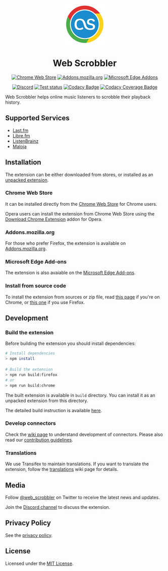 <div align="center">

<p>
	<img width="128" src="./src/icons/icon_chrome_circle.svg"/>
</p>
<h1>Web Scrobbler</h1>

[![Chrome Web Store][WebStoreBadge]][WebStore]
[![Addons.mozilla.org][AmoBadge]][Amo]
[![Microsoft Edge Addons][EdgeBadge]][Edge]

[![Discord][DiscordBadge]][Discord]
[![Test status][GitHubActionsBadge]][GitHubActions]
[![Codacy Badge][CodacyBadge]][Codacy]
[![Codacy Coverage Badge][CodacyCoverageBadge]][Codacy]

</div>

Web Scrobbler helps online music listeners to scrobble their playback history.

## Supported Services

-   [Last.fm][LastFm]
-   [Libre.fm][LibreFm]
-   [ListenBrainz][ListenBrainz]
-   [Maloja][Maloja]

## Installation

The extension can be either downloaded from stores, or installed as an [unpacked extension][DocsUnpacked].

### Chrome Web Store

It can be installed directly from the [Chrome Web Store][WebStore] for Chrome users.

Opera users can install the extension from Chrome Web Store using the
[Download Chrome Extension][DownloadChromeExt] addon for Opera.

### Addons.mozilla.org

For those who prefer Firefox, the extension is available on [Addons.mozilla.org][Amo].

### Microsoft Edge Add-ons

The extension is also avaiable on the [Microsoft Edge Add-ons][Edge].

### Install from source code

To install the extension from sources or zip file, read
[this page][WikiUnpacked] if you're on Chrome, or [this one][WikiTempAddon]
if you use Firefox.

## Development

### Build the extension

Before building the extension you should install dependencies:

```sh
# Install dependencies
> npm install

# Build the extension
> npm run build:firefox
# or
> npm run build:chrome
```

The built extension is available in `build` directory. You can install it as an
unpacked extension from this directory.

The detailed build instruction is available [here][BuildInstructions].

### Develop connectors

Check the [wiki page][WikiDev] to understand development of connectors. Please
also read our [contribution guidelines][Contributing].

### Translations

We use Transifex to maintain translations. If you want to translate
the extension, follow the [translations][Translations] wiki page for details.

## Media

Follow [@web_scrobbler][Twitter] on Twitter to receive the latest news and updates.

Join the [Discord channel][Discord] to discuss the extension.

## Privacy Policy

See the [privacy policy][Privacy].

## License

Licensed under the [MIT License][License].

<!-- Badges -->
[AmoBadge]: https://img.shields.io/amo/v/web-scrobbler.svg?label=firefox&logo=firefox-browser&logoColor=white
[CodacyBadge]: https://img.shields.io/codacy/grade/32658c34c5c542d9a315ead8d5eadd0e?logo=codacy&logoColor=white
[CodacyCoverageBadge]: https://img.shields.io/codacy/coverage/32658c34c5c542d9a315ead8d5eadd0e?logo=codacy&logoColor=white
[DiscordBadge]: https://img.shields.io/discord/716363971070001202?logo=discord&logoColor=white&color=7289dA
[EdgeBadge]: https://img.shields.io/badge/dynamic/json?label=edge&logo=microsoft-edge&query=%24.version&url=https%3A%2F%2Fmicrosoftedge.microsoft.com%2Faddons%2Fgetproductdetailsbycrxid%2Fobiekdelmkmlgnhddmmnpnfhngejbnnc
[GitHubActionsBadge]: https://img.shields.io/github/workflow/status/web-scrobbler/web-scrobbler/Test?label=test&logo=github&logoColor=white
[WebStoreBadge]: https://img.shields.io/chrome-web-store/v/hhinaapppaileiechjoiifaancjggfjm.svg?label=chrome&logo=google-chrome&logoColor=white

<!-- Docs -->
[BuildInstructions]: https://github.com/web-scrobbler/web-scrobbler/wiki/Setup-development-environment
[Contributing]: https://github.com/web-scrobbler/web-scrobbler/blob/master/.github/CONTRIBUTING.md
[DocsUnpacked]: https://developer.chrome.com/extensions/getstarted#unpacked
[License]: https://github.com/web-scrobbler/web-scrobbler/blob/master/LICENSE.md
[Privacy]: https://github.com/web-scrobbler/web-scrobbler/blob/master/src/_locales/en/privacy.md
[Translations]: https://github.com/web-scrobbler/web-scrobbler/wiki/Translate-the-extension

<!-- Download -->
[Amo]: https://addons.mozilla.org/en-US/firefox/addon/web-scrobbler/
[Edge]: https://microsoftedge.microsoft.com/addons/detail/web-scrobbler/obiekdelmkmlgnhddmmnpnfhngejbnnc
[WebStore]: https://chrome.google.com/webstore/detail/lastfm-scrobbler/hhinaapppaileiechjoiifaancjggfjm

<!-- Other -->
[DownloadChromeExt]: https://addons.opera.com/extensions/details/app_id/kipjbhgniklcnglfaldilecjomjaddfi

<!-- Related pages -->
[Codacy]: https://app.codacy.com/gh/web-scrobbler/web-scrobbler/dashboard
[Discord]: https://discord.com/invite/u99wNWw
[GitHubActions]: https://github.com/web-scrobbler/web-scrobbler/actions
[Twitter]: https://twitter.com/web_scrobbler

<!-- Services -->
[LastFm]: http://www.last.fm/
[LibreFm]: https://libre.fm/
[ListenBrainz]: https://listenbrainz.org/
[Maloja]: https://github.com/krateng/maloja

<!-- Wiki pages -->
[WikiDev]: https://github.com/web-scrobbler/web-scrobbler/wiki/Connectors-development
[WikiTempAddon]: https://github.com/web-scrobbler/web-scrobbler/wiki/Install-a-temporary-add-on
[WikiUnpacked]: https://github.com/web-scrobbler/web-scrobbler/wiki/Install-an-unpacked-extension
